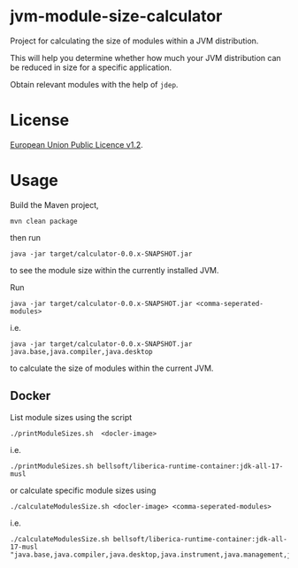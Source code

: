 # jvm-module-size-calculator
Project for calculating the size of modules within a JVM distribution.

This will help you determine whether how much your JVM distribution can be reduced in size for a specific application.

Obtain relevant modules with the help of `jdep`.

# License
[European Union Public Licence v1.2](https://eupl.eu/).

# Usage
Build the Maven project, 

```
mvn clean package
```

then run 

```
java -jar target/calculator-0.0.x-SNAPSHOT.jar
```

to see the module size within the currently installed JVM.

Run

```
java -jar target/calculator-0.0.x-SNAPSHOT.jar <comma-seperated-modules>
```

i.e.

```
java -jar target/calculator-0.0.x-SNAPSHOT.jar java.base,java.compiler,java.desktop
```

to calculate the size of modules within the current JVM.

## Docker
List module sizes using the script

```
./printModuleSizes.sh  <docler-image> 
```

i.e.

```
./printModuleSizes.sh bellsoft/liberica-runtime-container:jdk-all-17-musl
```

or calculate specific module sizes using

```
./calculateModulesSize.sh <docler-image> <comma-seperated-modules>
```

i.e.

```
./calculateModulesSize.sh bellsoft/liberica-runtime-container:jdk-all-17-musl "java.base,java.compiler,java.desktop,java.instrument,java.management,java.naming,java.net.http,java.prefs,java.rmi,java.scripting,java.security.jgss,java.security.sasl,java.sql,java.xml.crypto,jdk.httpserver,jdk.jfr,jdk.unsupported,jdk.xml.dom"
```



